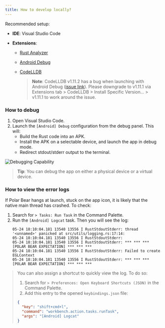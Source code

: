 ```yaml
---
title: How to develop locally?
---
```


Recommended setup:

- **IDE**: Visual Studio Code

- **Extensions**:

  - [Rust Analyzer](https://marketplace.visualstudio.com/items?itemName=rust-lang.rust-analyzer)
  - [Android Debug](https://marketplace.visualstudio.com/items?itemName=nisargjhaveri.android-debug)
  - [CodeLLDB](https://marketplace.visualstudio.com/items?itemName=vadimcn.vscode-lldb)

    > **Note**: CodeLLDB v1.11.2 has a bug when launching with Android Debug ([issue link](https://github.com/vadimcn/codelldb/issues/1220)). Please downgrade to v1.11.1 via Extensions tab > CodeLLDB > Install Specific Version... > v1.11.1 to work around the issue.

### How to debug

1. Open Visual Studio Code.
2. Launch the `[Android] Debug` configuration from the debug panel. This will:
   - Build the Rust code into an APK.
   - Install the APK on a selectable device, and launch the app in debug mode.
   - Redirect stdout/stderr output to the terminal.

![Debugging Capability](/img/debugging-capability.webp)

> **Tip**: You can debug the app on either a physical device or a virtual device.

### How to view the error logs

If Polar Bear hangs at launch, stuck on the app icon, it is likely that the native main thread has crashed. To check:

1. Search for `> Tasks: Run Task` in the Command Palette.
2. Run the `[Android] Logcat` task. Then you will see the log:
   ```
   05-24 18:10:04.181 13540 13556 I RustStdoutStderr: thread '<unnamed>' panicked at src/utils/logging.rs:17:14:
   05-24 18:10:04.181 13540 13556 I RustStdoutStderr:
   05-24 18:10:04.181 13540 13556 I RustStdoutStderr: *** *** *** [POLAR BEAR EXPECTATION] *** *** ***
   05-24 18:10:04.181 13540 13556 I RustStdoutStderr: Failed to create EGLContext
   05-24 18:10:04.181 13540 13556 I RustStdoutStderr: *** *** *** [POLAR BEAR EXPECTATION] *** *** ***
   ```

> You can also assign a shortcut to quickly view the log. To do so:
>
> 1. Search for `> Preferences: Open Keyboard Shortcuts (JSON)` in the Command Palette.
> 2. Add this entry to the opened `keybindings.json` file:
>
> ```json
> {
>   "key": "shift+cmd+l",
>   "command": "workbench.action.tasks.runTask",
>   "args": "[Android] Logcat"
> }
> ```
